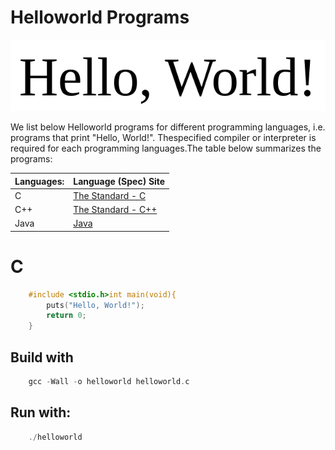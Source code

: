 # Helloworld Programs

![Hello_world_image](helloworld.png)

We list below Helloworld programs for different programming languages, i.e. programs that print "Hello, World!". Thespecified compiler or interpreter is required for each programming languages.The table below summarizes the programs:

|Languages:| Language (Spec) Site
|----------|----------------------| 
|  C       | [The Standard - C](https://www.iso-9899.info/wiki/The_Standard)
|  C++     | [The Standard - C++](https://isocpp.org/std/the-standard)
|  Java    | [Java](https://docs.oracle.com/javase/8/docs/technotes/guides/language/)

# C

``` C
    #include <stdio.h>int main(void){
        puts("Hello, World!");
        return 0;
    }
```
## Build with
``` C
    gcc -Wall -o helloworld helloworld.c
```
## Run with:
``` C
    ./helloworld
```